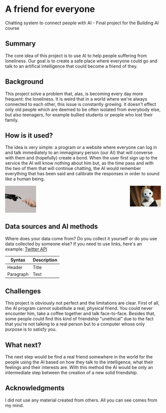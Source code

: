 <!-- This is the markdown template for the final project of the Building AI course, 
created by Reaktor Innovations and University of Helsinki. 
Copy the template, paste it to your GitHub README and edit! -->

# A friend for everyone

Chatting system to connect people with AI - Final project for the Building AI course

## Summary

The core idea of this project is to use AI to help people suffering from loneliness. Our goal is to create a safe place where everyone could go and talk to an artifical intelligence that could become a friend of they. 


## Background

This project solve a problem that, alas, is becoming every day more frequent: the loneliness. It is weird that in a world where we're always connected to each other, this issue is constantly growing. It doesn't effect only old people which are deemed to be often isolated from everybody else, but also teenagers, for example bullied students or people who lost their family.


## How is it used?

The idea is very simple: a program or a website where everyone can log in and talk immediately to an immaginary person (our AI) that will converse with them and (hopefully) create a bond. When the user first sign up to the service the AI will know nothing about him but, as the time pass and with the two of them that will continue chatting, the AI would remember everything that has been said and calibrate the responses in order to sound like a human being.

<img src="https://github.com/davidezanna/My-new-project/blob/main/pexels-cottonbro-6153343.jpg" width="100">
<img src="https://github.com/davidezanna/My-new-project/blob/main/pexels-alex-knight-2599244.jpg" width="100" align=right>


## Data sources and AI methods
Where does your data come from? Do you collect it yourself or do you use data collected by someone else?
If you need to use links, here's an example:
[Twitter API](https://developer.twitter.com/en/docs)

| Syntax      | Description |
| ----------- | ----------- |
| Header      | Title       |
| Paragraph   | Text        |

## Challenges

This project is obviously not perfect and the limitations are clear. 
First of all, the AI program cannot substitute a real, physical friend. You could never encounter him, take a coffee together and talk face-to-face.
Besides that, some people could find this kind of friendship "unethical" due to the fact that you're not talking to a real person but to a computer whose only purpose is to satisfy you.

## What next?

The next step would be find a real friend somewhere in the world for the people using the AI based on how they talk to the intelligence, what their feelings and their interests are. With this method the AI would be only an intermediate step between the creation of a new solid friendship.

## Acknowledgments

I did not use any material created from others. All you can see comes from my mind.
